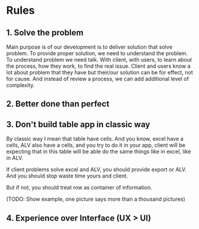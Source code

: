 # Rules

## 1. Solve the problem

Main purpose is of our development is to deliver solution that solve problem. To provide proper solution, we need to understand the problem. To understand problem we need talk. With client, with users, to learn about the process, how they work, to find the real issue. Client and users know a lot about problem that they have but their/our solution can be for effect, not for cause. And instead of review a process, we can add additional level of complexity.

## 2. Better done than perfect

## 3. Don't build table app in classic way

By classic way I mean that table have cells. And you know, excel have a cells, ALV also have a cells, and you try to do it in your app, client will be expecting that in this table will be able do the same things like in excel, like in ALV.

If client problems solve excel and ALV, you should provide export or ALV. And you should stop waste time yours and client.

But if not, you should treat row as container of information.

(TODO: Show example, one picture says more than a thousand pictures)


## 4. Experience over Interface (UX > UI)
